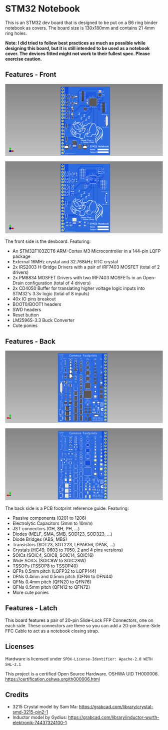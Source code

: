 # STM32 Notebook

This is an STM32 dev board that is designed to be put on a B6 ring binder notebook as covers. The board size is 130x180mm and contains 21 4mm ring holes.

**Note: I did tried to follow best practices as much as possible while designing this board, but it is still intended to be used as a notebook cover. The devices fitted might not work to their fullest spec. Please exercise caution.**

## Features - Front

![](pics/front.png)

![](pics/front_noparts.png)

The front side is the devboard. Featuring:

 - An STM32F103ZCT6 ARM-Cortex M3 Microcontroller in a 144-pin LQFP package
 - External 16MHz crystal and 32.768kHz RTC crystal
 - 2x IRS2003 H-Bridge Drivers with a pair of IRF7403 MOSFET (total of 2 drivers)
 - 2x PM8834 MOSFET Drivers with two IRF7403 MOSFETs in an Open-Drain configuration (total of 4 drivers)
 - 2x CD4050 Buffer for translating higher voltage logic inputs into STM32's 3.3v logic (total of 8 inputs)
 - 40x IO pins breakout
 - BOOT0/BOOT1 headers
 - SWD headers
 - Reset button
 - LM2596S-3.3 Buck Converter
 - Cute ponies

## Features - Back

![](pics/back.png)

![](pics/back_noparts.png)

The back side is a PCB footprint reference guide. Featuring:

 - Passive components (0201 to 1206)
 - Electrolytic Capacitors (3mm to 10mm)
 - JST connectors (GH, SH, PH, ...)
 - Diodes (MELF, SMA, SMB, SOD123, SOD323, ...)
 - Diode Bridges (ABS, MBS)
 - Transistors (SOT23, SOT223, LFPAK56, DPAK, ...)
 - Crystals (HC49, 0603 to 7050, 2 and 4 pins versions)
 - SOICs (SOIC4, SOIC8, SOIC14, SOIC16)
 - Wide SOICs (SOIC8W to SOIC28W)
 - TSSOPs (TSSOP8 to TSSOP40)
 - QFPs 0.5mm pitch (LQFP32 to LQFP144)
 - DFNs 0.4mm and 0.5mm pitch (DFN6 to DFN44)
 - QFNs 0.4mm pitch (QFN20 to QFN76)
 - QFNs 0.5mm pitch (QFN12 to QFN72)
 - More cute ponies
 
 ## Features - Latch
 
 This board features a pair of 20-pin Slide-Lock FFP Connectors, one on each side. These connectors are there so you can add a 20-pin Same-Side FFC Cable to act as a notebook closing strap.
 
 ## Licenses
 
 Hardware is licensed under `SPDX-License-Identifier: Apache-2.0 WITH SHL-2.1`
 
 This project is a certified Open Source Hardware. OSHWA UID TH000006.
 https://certification.oshwa.org/th000006.html
 
 ## Credits

 - 3215 Crystal model by Sam Ma: https://grabcad.com/library/crystal-smd-3215-pin2-1
 - Inductor model by Gydius: https://grabcad.com/library/inductor-wurth-elektronik-74437324100-1
